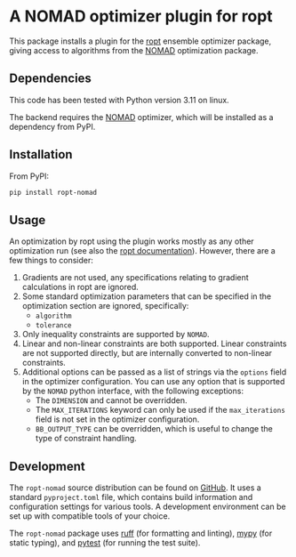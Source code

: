 # A NOMAD optimizer plugin for ropt
This package installs a plugin for the [ropt](https://github.com/tno-ropt/ropt)
ensemble optimizer package, giving access to algorithms from the
[NOMAD](https://www.gerad.ca/en/software/nomad/) optimization package.


## Dependencies
This code has been tested with Python version 3.11 on linux.

The backend requires the [NOMAD](https://www.gerad.ca/en/software/nomad/)
optimizer, which will be installed as a dependency from PyPI.


## Installation
From PyPI:
```bash
pip install ropt-nomad
```


## Usage
An optimization by ropt using the plugin works mostly as any other optimization
run (see also the [ropt documentation](https://tno-ropt.github.io/ropt/)).
However, there are a few things to
consider:

1. Gradients are not used, any specifications relating to gradient calculations
   in ropt are ignored.
2. Some standard optimization parameters that can be specified in the
   optimization section are ignored, specifically:
    - `algorithm`
    - `tolerance`
3. Only inequality constraints are supported by `NOMAD`.
4. Linear and non-linear constraints are both supported. Linear constraints are
   not supported directly, but are internally converted to non-linear
   constraints.
5. Additional options can be passed as a list of strings via the `options` field
   in the optimizer configuration. You can use any option that is supported by
   the `NOMAD` python interface, with the following exceptions:
   - The `DIMENSION` and cannot be overridden.
   - The `MAX_ITERATIONS` keyword can only be used if the `max_iterations` field
     is not set in the optimizer configuration.
   - `BB_OUTPUT_TYPE` can be overridden, which is useful to change the type of
     constraint handling.


## Development
The `ropt-nomad` source distribution can be found on
[GitHub](https://github.com/tno-ropt/ropt-nomad). It uses a standard
`pyproject.toml` file, which contains build information and configuration
settings for various tools. A development environment can be set up with
compatible tools of your choice.

The `ropt-nomad` package uses [ruff](https://docs.astral.sh/ruff/) (for
formatting and linting), [mypy](https://www.mypy-lang.org/) (for static typing),
and [pytest](https://docs.pytest.org/en/stable/) (for running the test suite).
